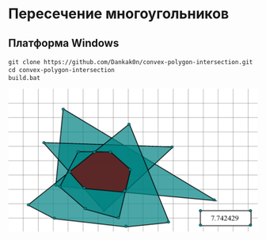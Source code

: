 # Пересечение многоугольников
## Платформа Windows
<pre><code>git clone https://github.com/Dankak0n/convex-polygon-intersection.git
cd convex-polygon-intersection
build.bat
</code></pre>
![My Image](outcome/Picture1.png)
